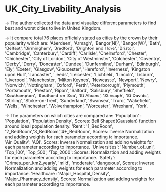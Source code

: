 # UK_City_Livability_Analysis
-> The author collected the data and visualize different parameters to find best and worst cities to live in United Kingdom.

-> It compare total 76 places officialy stated as cities by the crown by their popularity which are:
'Aberdeen', 'Armagh', 'Bangor(NI)', 'Bangor(W)', 'Bath', 'Belfast', 'Birmingham', 'Bradford', 'Brighton and Hove', 'Bristol', 'Cambridge', 'Canterbury', 'Cardiff', 'Carlisle', 'Chelmsford', 'Chester', 'Chichester', 'City of London', 'City of Westminster', 'Colchester', 'Coventry', 'Derby', 'Derry', 'Doncaster', 'Dundee', 'Dunfermline', 'Durham', 'Edinburgh', 'Ely', 'Exeter', 'Glasgow', 'Gloucester', 'Hereford', 'Inverness', 'Kingston upon Hull', 'Lancaster', 'Leeds', 'Leicester', 'Lichfield', 'Lincoln', 'Lisburn', 'Liverpool', 'Manchester', 'Milton Keynes', 'Newcastle', 'Newport', 'Newry', 'Norwich', 'Nottingham', 'Oxford', 'Perth', 'Peterborough', 'Plymouth', 'Portsmouth', 'Preston', 'Ripon', 'Salford', 'Salisbury', 'Sheffield', 'Southampton', 'Southend-on-Sea', 'St Albans', 'St Asaph', 'St Davids', 'Stirling', 'Stoke-on-Trent', 'Sunderland', 'Swansea', 'Truro', 'Wakefield', 'Wells', 'Winchester', 'Wolverhampton', 'Worcester', 'Wrexham', 'York'.

-> The parameters on which cities are compared are:
'Population' : 'Population', 'Population Density', Scores: Bell Shaped(Gaussian) function around ideal population density.
'Rent': '1_BedRoom', '2_BedRoom','3_BedRoom','4+_BedRoom', Scores: Inverse Normalization and adding weights for each parameter according to importance.
'Air_Quality': 'AQI', Scores: Inverse Normalization and adding weights for each parameter according to importance.
'Universities': 'Number_of_uni', 'Top_100', 'Top_500', 'Top_2000': Scores: Normalization and adding weights for each parameter according to importance.
'Safety': 'Crimes_per_km2_yearly', 'mild', 'moderate', 'dangerous', Scores: Inverse Normalization and adding weights for each parameter according to importance.
'Healthcare': 'Major_Hospital_Density', 'Major_Pharmacy_density', Scores: Normalization and adding weights for each parameter according to importance.
